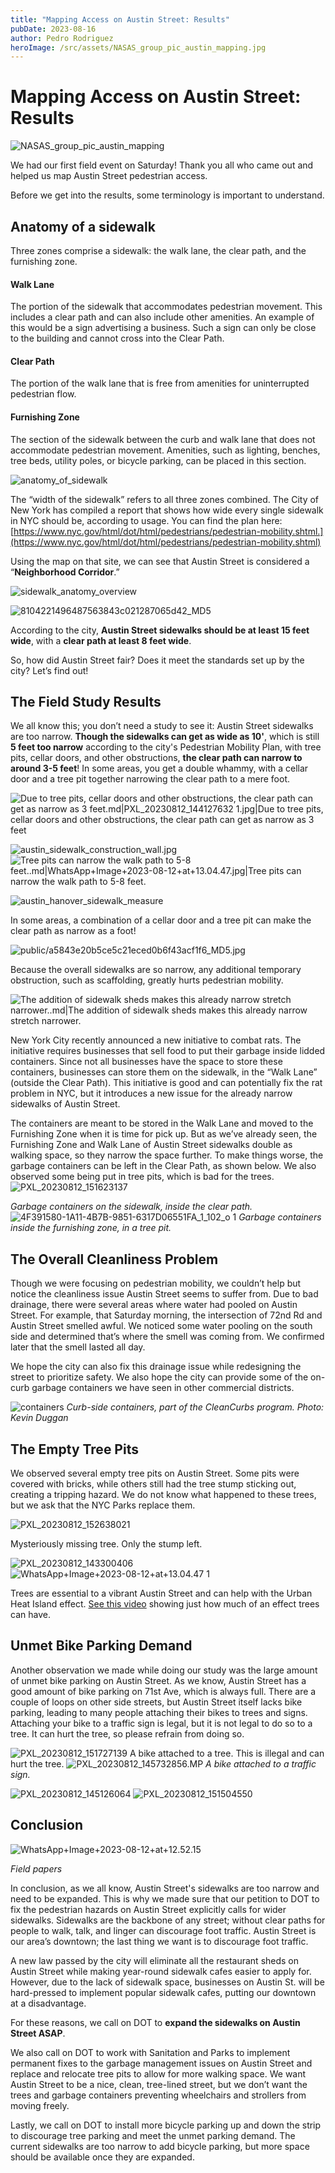 ```yaml
---
title: "Mapping Access on Austin Street: Results"
pubDate: 2023-08-16
author: Pedro Rodriguez
heroImage: /src/assets/NASAS_group_pic_austin_mapping.jpg
---
```

# Mapping Access on Austin Street: Results

![NASAS_group_pic_austin_mapping](../../assets/NASAS_group_pic_austin_mapping.jpg)

We had our first field event on Saturday! Thank you all who came out and helped us map Austin Street pedestrian access.

Before we get into the results, some terminology is important to understand.

## Anatomy of a sidewalk

Three zones comprise a sidewalk: the walk lane, the clear path, and the furnishing zone.

#### Walk Lane

The portion of the sidewalk that accommodates pedestrian movement. This includes a clear path and can also include other amenities. An example of this would be a sign advertising a business. Such a sign can only be close to the building and cannot cross into the Clear Path.

#### Clear Path

The portion of the walk lane that is free from amenities for uninterrupted pedestrian flow.

#### Furnishing Zone

The section of the sidewalk between the curb and walk lane that does not accommodate pedestrian movement. Amenities, such as lighting, benches, tree beds, utility poles, or bicycle parking, can be placed in this section.

![anatomy_of_sidewalk](../../assets/anatomy_of_sidewalk.jpg)

The “width of the sidewalk” refers to all three zones combined. The City of New York has compiled a report that shows how wide every single sidewalk in NYC should be, according to usage. You can find the plan here: [https://www.nyc.gov/html/dot/html/pedestrians/pedestrian-mobility.shtml.](https://www.nyc.gov/html/dot/html/pedestrians/pedestrian-mobility.shtml)

Using the map on that site, we can see that Austin Street is considered a “**Neighborhood Corridor**.”

![sidewalk_anatomy_overview](../../assets/sidewalk_anatomy_overview.jpg)

![8104221496487563843c021287065d42_MD5](../../assets/8104221496487563843c021287065d42_MD5.png)

According to the city, **Austin Street sidewalks should be at least 15 feet wide**, with a **clear path at least 8 feet wide**.

So, how did Austin Street fair? Does it meet the standards set up by the city? Let’s find out!

## The Field Study Results

We all know this; you don’t need a study to see it: Austin Street sidewalks are too narrow. **Though the sidewalks can get as wide as 10'**, which is still **5 feet too narrow** according to the city's Pedestrian Mobility Plan, with tree pits, cellar doors, and other obstructions, **the clear path can narrow to around 3-5 feet**! In some areas, you get a double whammy, with a cellar door and a tree pit together narrowing the clear path to a mere foot.

![Due to tree pits, cellar doors and other obstructions, the clear path can get as narrow as 3 feet.md|PXL_20230812_144127632 1.jpg|Due to tree pits, cellar doors and other obstructions, the clear path can get as narrow as 3 feet](../../assets/PXL_20230812_144127632%201.jpg)

![austin_sidewalk_construction_wall.jpg](../../assets/austin_sidewalk_construction_wall.jpg)
![Tree pits can narrow the walk path to 5-8 feet..md|WhatsApp+Image+2023-08-12+at+13.04.47.jpg|Tree pits can narrow the walk path to 5-8 feet.](../../assets/WhatsApp+Image+2023-08-12+at+13.04.47.jpg)


![austin_hanover_sidewalk_measure](../../assets/austin_hanover_sidewalk_measure.jpg)

In some areas, a combination of a cellar door and a tree pit can make the clear path as narrow as a foot!

![public/a5843e20b5ce5c21eced0b6f43acf1f6_MD5.jpg](../../assets/a5843e20b5ce5c21eced0b6f43acf1f6_MD5.jpg)

Because the overall sidewalks are so narrow, any additional temporary obstruction, such as scaffolding, greatly hurts pedestrian mobility.

![The addition of sidewalk sheds makes this already narrow stretch narrower..md|The addition of sidewalk sheds makes this already narrow stretch narrower.](../../assets/PXL_20230812_151228062.jpg)

New York City recently announced a new initiative to combat rats. The initiative requires businesses that sell food to put their garbage inside lidded containers. Since not all businesses have the space to store these containers, businesses can store them on the sidewalk, in the “Walk Lane” (outside the Clear Path). This initiative is good and can potentially fix the rat problem in NYC, but it introduces a new issue for the already narrow sidewalks of Austin Street.

The containers are meant to be stored in the Walk Lane and moved to the Furnishing Zone when it is time for pick up. But as we’ve already seen, the Furnishing Zone and Walk Lane of Austin Street sidewalks double as walking space, so they narrow the space further. To make things worse, the garbage containers can be left in the Clear Path, as shown below. We also observed some being put in tree pits, which is bad for the trees.
![PXL_20230812_151623137](../../assets/PXL_20230812_151623137.jpg)

*Garbage containers on the sidewalk, inside the clear path.*
![4F391580-1A11-4B7B-9851-6317D06551FA_1_102_o 1](../../assets/4F391580-1A11-4B7B-9851-6317D06551FA_1_102_o%201.jpg)
*Garbage containers inside the furnishing zone, in a tree pit.*
## The Overall Cleanliness Problem

Though we were focusing on pedestrian mobility, we couldn’t help but notice the cleanliness issue Austin Street seems to suffer from. Due to bad drainage, there were several areas where water had pooled on Austin Street. For example, that Saturday morning, the intersection of 72nd Rd and Austin Street smelled awful. We noticed some water pooling on the south side and determined that’s where the smell was coming from. We confirmed later that the smell lasted all day.

We hope the city can also fix this drainage issue while redesigning the street to prioritize safety. We also hope the city can provide some of the on-curb garbage containers we have seen in other commercial districts.

![containers](../../assets/containers.png)
_Curb-side containers, part of the CleanCurbs program. Photo: Kevin Duggan_

## The Empty Tree Pits

We observed several empty tree pits on Austin Street. Some pits were covered with bricks, while others still had the tree stump sticking out, creating a tripping hazard. We do not know what happened to these trees, but we ask that the NYC Parks replace them.

![PXL_20230812_152638021](../../assets/PXL_20230812_152638021.jpg)

Mysteriously missing tree. Only the stump left.

![PXL_20230812_143300406](../../assets/PXL_20230812_143300406.jpg)
![WhatsApp+Image+2023-08-12+at+13.04.47 1](../../assets/WhatsApp+Image+2023-08-12+at+13.04.47%201.jpg)

Trees are essential to a vibrant Austin Street and can help with the Urban Heat Island effect. [See this video](https://www.instagram.com/p/CvQfsahv5H_pvMU1RJRQlCQ0rEpDTyUvnGY5Y80/) showing just how much of an effect trees can have.

## Unmet Bike Parking Demand

Another observation we made while doing our study was the large amount of unmet bike parking on Austin Street. As we know, Austin Street has a good amount of bike parking on 71st Ave, which is always full. There are a couple of loops on other side streets, but Austin Street itself lacks bike parking, leading to many people attaching their bikes to trees and signs. Attaching your bike to a traffic sign is legal, but it is not legal to do so to a tree. It can hurt the tree, so please refrain from doing so.

![PXL_20230812_151727139](../../assets/PXL_20230812_151727139.jpg)
A bike attached to a tree. This is illegal and can hurt the tree.
![PXL_20230812_145732856.MP](../../assets/PXL_20230812_145732856.MP.jpg)
*A bike attached to a traffic sign.*

![PXL_20230812_145126064](../../assets/PXL_20230812_145126064.jpg)
![PXL_20230812_151504550](../../assets/PXL_20230812_151504550.jpg)

## Conclusion

![WhatsApp+Image+2023-08-12+at+12.52.15](../../assets/WhatsApp+Image+2023-08-12+at+12.52.15.jpg)

_Field papers_

In conclusion, as we all know, Austin Street's sidewalks are too narrow and need to be expanded. This is why we made sure that our petition to DOT to fix the pedestrian hazards on Austin Street explicitly calls for wider sidewalks. Sidewalks are the backbone of any street; without clear paths for people to walk, talk, and linger can discourage foot traffic. Austin Street is our area’s downtown; the last thing we want is to discourage foot traffic.

A new law passed by the city will eliminate all the restaurant sheds on Austin Street while making year-round sidewalk cafes easier to apply for. However, due to the lack of sidewalk space, businesses on Austin St. will be hard-pressed to implement popular sidewalk cafes, putting our downtown at a disadvantage.

For these reasons, we call on DOT to **expand the sidewalks on Austin Street ASAP**.

We also call on DOT to work with Sanitation and Parks to implement permanent fixes to the garbage management issues on Austin Street and replace and relocate tree pits to allow for more walking space. We want Austin Street to be a nice, clean, tree-lined street, but we don’t want the trees and garbage containers preventing wheelchairs and strollers from moving freely.

Lastly, we call on DOT to install more bicycle parking up and down the strip to discourage tree parking and meet the unmet parking demand. The current sidewalks are too narrow to add bicycle parking, but more space should be available once they are expanded.
